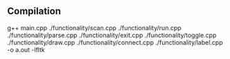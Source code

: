 ## Compilation
g++ main.cpp ./functionality/scan.cpp ./functionality/run.cpp ./functionality/parse.cpp ./functionality/exit.cpp ./functionality/toggle.cpp ./functionality/draw.cpp ./functionality/connect.cpp ./functionality/label.cpp -o a.out -lfltk


